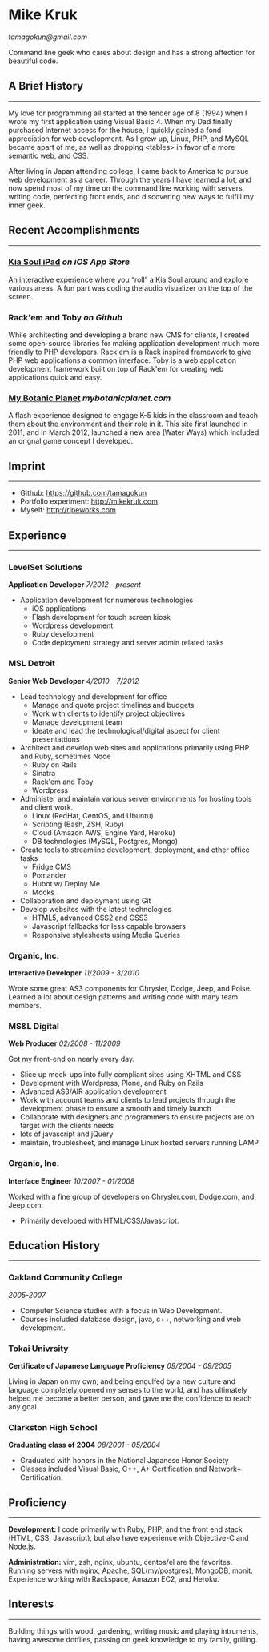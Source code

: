 # Mike Kruk

_&#116;&#97;&#109;&#97;&#103;&#111;&#107;&#117;&#110;&#64;&#103;&#109;&#97;&#105;&#108;&#46;&#99;&#111;&#109;_

Command line geek who cares about design and has a strong affection for beautiful code.

## A Brief History
----------------

My love for programming all started at the tender age of 8 (1994) when I wrote
my first application using Visual Basic 4. When my Dad finally purchased
Internet access for the house, I quickly gained a fond appreciation for web
development. As I grew up, Linux, PHP, and MySQL became apart of me, as well
as dropping &lt;tables&gt; in favor of a more semantic web, and CSS.

After living in Japan attending college, I came back to America to pursue web
development as a career. Through the years I have learned a lot, and now spend
most of my time on the command line working with servers, writing code,
perfecting front ends, and discovering new ways to fulfill my inner geek.

## Recent Accomplishments
--------------
### [Kia Soul iPad](https://itunes.apple.com/app/id556436565) _on iOS App Store_

An interactive experience where you “roll” a Kia Soul around and explore various
areas. A fun part was coding the audio visualizer on the top of the screen.

### Rack'em and Toby _on Github_

While architecting and developing a brand new CMS for clients, I created some open-source libraries for making application development much more friendly to PHP developers. Rack'em is a Rack inspired framework to give PHP web applications a common interface. Toby is a web application development framework built on top of Rack'em for creating web applications quick and easy.

### [My Botanic Planet](http://mybotanicplanet.com) _mybotanicplanet.com_

A flash experience designed to engage K-5 kids in the classroom and teach them
about the environment and their role in it. This site first launched in 2011,
and in March 2012, launched a new area (Water Ways) which included an orignal game concept I developed.

## Imprint
----------------
- Github: https://github.com/tamagokun
- Portfolio experiment: http://mikekruk.com
- Myself: http://ripeworks.com


## Experience
----------------------
### LevelSet Solutions
**Application Developer** _7/2012 - present_

- Application development for numerous technologies
	- iOS applications
	- Flash development for touch screen kiosk
	- Wordpress development
	- Ruby development
	- Code deployment strategy and server admin related tasks

### MSL Detroit
**Senior Web Developer** _4/2010 - 7/2012_

- Lead technology and development for office
	- Manage and quote project timelines and budgets
	- Work with clients to identify project objectives
	- Manage development team
	- Ideate and lead the technological/digital aspect for client presentattions
- Architect and develop web sites and applications primarily using PHP and Ruby, sometimes Node
	- Ruby on Rails
	- Sinatra
	- Rack'em and Toby
	- Wordpress
- Administer and maintain various server environments for hosting tools and client work.
	- Linux (RedHat, CentOS, and Ubuntu)
	- Scripting (Bash, ZSH, Ruby)
	- Cloud (Amazon AWS, Engine Yard, Heroku)
	- DB technologies (MySQL, Postgres, Mongo)
- Create tools to streamline development, deployment, and other office tasks
	- Fridge CMS
	- Pomander
	- Hubot w/ Deploy Me
	- Mocks
- Collaboration and deployment using Git
- Develop websites with the latest technologies
	- HTML5, advanced CSS2 and CSS3
	- Javascript fallbacks for less capable browsers
	- Responsive stylesheets using Media Queries

### Organic, Inc.
**Interactive Developer** _11/2009 - 3/2010_

Wrote some great AS3 components for Chrysler, Dodge, Jeep, and Poise. Learned a
lot about design patterns and writing code with many team members.

### MS&L Digital
**Web Producer** _02/2008 - 11/2009_

Got my front-end on nearly every day.

- Slice up mock-ups into fully compliant sites using XHTML and CSS
- Development with Wordpress, Plone, and Ruby on Rails
- Advanced AS3/AIR application development
- Work with account teams and clients to lead projects through the development phase to ensure a smooth and timely launch
- Collaborate with designers and programmers to ensure projects are on target with the clients needs
- lots of javascript and jQuery
- maintain, troublesheet, and manage Linux hosted servers running LAMP

### Organic, Inc.
**Interface Engineer** _10/2007 - 01/2008_

Worked with a fine group of developers on Chrysler.com, Dodge.com, and Jeep.com.

- Primarily developed with HTML/CSS/Javascript.

## Education History
----------------------

### Oakland Community College
_2005-2007_

- Computer Science studies with a focus in Web Development.
- Courses included database design, java, c++, networking and web development.

### Tokai Univrsity
**Certificate of Japanese Language Proficiency** _09/2004 - 09/2005_

Living in Japan on my own, and being engulfed by a new culture and language completely opened my senses to the world, and has ultimately helped me become a better person, and gave me the confidence to reach any goal.

### Clarkston High School
**Graduating class of 2004** _08/2001 - 05/2004_

- Graduated with honors in the National Japanese Honor Society
- Classes included Visual Basic, C++, A+ Certification and Network+ Certification.

## Proficiency
------------------

**Development:** I code primarily with Ruby, PHP, and the front end stack
(HTML, CSS, Javascript), but also have experience with Objective-C and Node.js.

**Administration:** vim, zsh, nginx, ubuntu, centos/el are the favorites.
Running servers with nginx, Apache, SQL(my/postgres), MongoDB, monit. Experience
working with Rackspace, Amazon EC2, and Heroku.

## Interests
--------------------------

Building things with wood, gardening, writing music and playing intruments,
having awesome dotfiles, passing on geek knowledge to my family, grilling.
